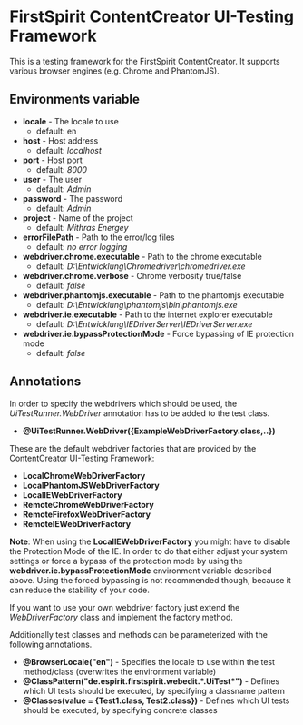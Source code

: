 # FirstSpirit ContentCreator UI-Testing Framework

This is a testing framework for the FirstSpirit ContentCreator. It supports various browser engines (e.g. Chrome and PhantomJS).

## Environments variable

* **locale** - The locale to use
    * default: en
* **host** - Host address
    * default: *localhost*
* **port** - Host port
    * default: *8000*
* **user** - The user
    * default: *Admin*
* **password** - The password
    * default: *Admin*
* **project** - Name of the project
    * default: *Mithras Energey*
* **errorFilePath** - Path to the error/log files
    * default: *no error logging*
* **webdriver.chrome.executable** - Path to the chrome executable
    * default: *D:\Entwicklung\Chromedriver\chromedriver.exe*
* **webdriver.chrome.verbose** - Chrome verbosity true/false
    * default: *false*
* **webdriver.phantomjs.executable** - Path to the phantomjs executable
    * default: *D:\Entwicklung\phantomjs\bin\phantomjs.exe*
* **webdriver.ie.executable** - Path to the internet explorer executable
    * default: *D:\Entwicklung\IEDriverServer\IEDriverServer.exe*
* **webdriver.ie.bypassProtectionMode** - Force bypassing of IE protection mode
    * default: *false*
    
## Annotations

In order to specify the webdrivers which should be used, the *UiTestRunner.WebDriver* annotation has to be added to the test class.

* **@UiTestRunner.WebDriver({ExampleWebDriverFactory.class,..})**

These are the default webdriver factories that are provided by the ContentCreator UI-Testing Framework:

* **LocalChromeWebDriverFactory**
* **LocalPhantomJSWebDriverFactory**
* **LocalIEWebDriverFactory**
* **RemoteChromeWebDriverFactory**
* **RemoteFirefoxWebDriverFactory**
* **RemoteIEWebDriverFactory**

**Note**: When using the **LocalIEWebDriverFactory** you might have to disable the Protection Mode of the IE. In order to do that either adjust your system settings or force a bypass of the protection mode by using the **webdriver.ie.bypassProtectionMode** environment variable described above. Using the forced bypassing is not recommended though, because it can reduce the stability of your code.

If you want to use your own webdriver factory just extend the *WebDriverFactory* class and implement the factory method.

Additionally test classes and methods can be parameterized with the following annotations.

* **@BrowserLocale("en")** - Specifies the locale to use within the test method/class (overwrites the environment variable)
* **@ClassPattern("de.espirit.firstspirit.webedit.\*.UiTest\*")** - Defines which UI tests should be executed, by specifying a classname pattern
* **@Classes(value = {Test1.class, Test2.class})** - Defines which UI tests should be executed, by specifying concrete classes
